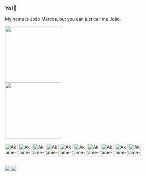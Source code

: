 ### Yo!:goat:

My name is João Marcos, but you can just call me João.

<div>
  <a href="https://github.com/akamezerax">
  <img height="180em" src="https://github-readme-stats.vercel.app/api?username=akamezerax&show_icons=true&theme=midnight-purple&include_all_commits=true&count_private=true"/><br>
  <img height="180em" src="https://github-readme-stats.vercel.app/api/top-langs/?username=akamezerax&layout=compact&langs_count=7&theme=midnight-purple"/>
</div>
  
<div style="display: inline_block"><br>
  <img align="center" alt="Akame-CSS" height="40" width="40" src="https://icongr.am/devicon/css3-original.svg?size=70&color=currentColor">
  <img align="center" alt="Akame-SASS" height="40" width="40" src="https://icongr.am/devicon/sass-original.svg?size=128&color=currentColor">
  <img align="center" alt="Akame-HTML" height="40" width="40" src="https://icongr.am/devicon/html5-original.svg?size=70&color=currentColor">
  <img align="center" alt="Akame-Js" height="40" width="40" src="https://icongr.am/devicon/javascript-original.svg?size=70&color=currentColor">
  <img align="center" alt="Akame-Ts" height="40" width="40" src="https://icongr.am/devicon/typescript-original.svg?size=128&color=currentColor">
  <img align="center" alt="Akame-NodeJs" height="40" width="40" src="https://icongr.am/devicon/nodejs-original.svg?size=70&color=currentColor">
  <img align="center" alt="Akame-React" height="40" width="40" src="https://icongr.am/devicon/react-original.svg?size=70&color=currentColor">
  <img align="center" alt="Akame-Docker" height="40" width="40" src="https://icongr.am/devicon/docker-original.svg?size=128&color=currentColor">
  <img align="center" alt="Akame-PostgreSQL" height="40" width="40" src="https://icongr.am/devicon/postgresql-original.svg?size=70&color=currentColor">
  <img align="center" alt="Akame-MongoDB" height="40" width="40" src="https://icongr.am/devicon/mongodb-original.svg?size=70&color=currentColor">
  
##
 
 <dev>
  <a href="https://www.instagram.com/notjoaozinxz/" target"_blank"><img src="https://img.shields.io/badge/Instagram-E4405F?style=for-the-badge&logo=instagram&logoColor=white">
   <a href="https://www.linkedin.com/in/joão-marcos-silva-8328a7226/" target"_blank"><img src="https://img.shields.io/badge/LinkedIn-0077B5?style=for-the-badge&logo=linkedin&logoColor=white">
 </dev>
 

